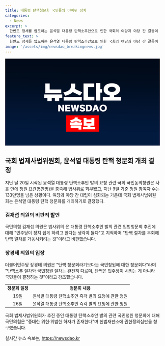 ```yaml
---
title: 대통령 탄핵청문회 국민들의 야바위 정치
categories:
  - News
excerpt: >
  한반도 정세를 압도하는 윤석열 대통령 탄핵소추안으로 인한 국회의 여당과 야당 간 갈등이 심화되고 있다. 국민의힘과 더불어민주당은 청문회 여부를 놓고 입장을 강력히 대립하고 있으며, 이에 따른 국회의 탄핵 소추안 관련 청문회는 오는 19일과 26일에 열릴 예정이다. 국민의 힘은 더불어민주당이 주도로 추진 중인 이 청문회에 대해 권한쟁의심판을 청구했다. 현재 국민청원의 참여자 수는 133만명을 넘어섰으며, 이번 국회의 청문회는 이에 따른 것으로, 이번 일이 한반도에 큰 파장을 일으킬 것으로 예상된다.
feature_text: >
  한반도 정세를 압도하는 윤석열 대통령 탄핵소추안으로 인한 국회의 여당과 야당 간 갈등이 심화되고 있다. 국민의힘과 더불어민주당은 청문회 여부를 놓고 입장을 강력히 대립하고 있으며, 이에 따른 국회의 탄핵 소추안 관련 청문회는 오는 19일과 26일에 열릴 예정이다. 국민의 힘은 더불어민주당이 주도로 추진 중인 이 청문회에 대해 권한쟁의심판을 청구했다. 현재 국민청원의 참여자 수는 133만명을 넘어섰으며, 이번 국회의 청문회는 이에 따른 것으로, 이번 일이 한반도에 큰 파장을 일으킬 것으로 예상된다.
image: '/assets/img/newsdao_breakingnews.jpg'
---
```


<p><img src="/assets/img/newsdao_breakingnews.jpg" alt="bookingtag 속보" /></p>

<h2 data-ke-size="size26">국회 법제사법위원회, 윤석열 대통령 탄핵 청문회 개최 결정</h2>

<p data-ke-size="size16">지난 달 20일 시작된 윤석열 대통령 탄핵소추안 발의 요청 관련 국회 국민동의청원은 사흘 만에 청원 요건(5만명)을 충족해 법사위로 회부됐고, 지난 9일 기준 청원 참여자 수는 133만명을 넘은 상황이다. 여당과 야당 간 대립이 심화되는 가운데 국회 법제사법위원회는 윤석열 대통령 탄핵 청문회를 개최하기로 결정했다.</p>

<h3><b>김재섭 의원의 비판적 발언</b></h3>

<p data-ke-size="size16">국민의힘 김재섭 의원은 법사위의 윤 대통령 탄핵소추안 발의 관련 입법청문회 추진에 대해 "민주당이 정치 쉽게 하려고 한다는 생각이 들다"고 지적하며 "탄핵 절차를 우회해 탄핵 열차를 가동시키려는 것"이라고 비판했습니다.</p>

<h3><b>장경태 의원의 입장</b></h3>

<p data-ke-size="size16">더불어민주당 장경태 의원은 "탄핵 청문회라기보다는 국민청원에 대한 청문회다"라며 "탄핵소추 절차와 국민청원 절차는 완전히 다르며, 탄핵은 민주당이 시키는 게 아니라 국민들이 결정하는 것"이라고 강조했습니다.</p>

<table>
    <tr>
        <td style="text-align: center; height: 17px;"><b>청문회 일정</b></td>
        <td style="text-align: center; height: 17px;"><b>청문회 내용</b></td>
    </tr>
    <tr>
        <td style="text-align: center; height: 17px;">19일</td>
        <td style="text-align: center; height: 17px;">윤석열 대통령 탄핵소추안 즉각 발의 요청에 관한 청원</td>
    </tr>
    <tr>
        <td style="text-align: center; height: 17px;">26일</td>
        <td style="text-align: center; height: 17px;">윤석열 대통령 탄핵소추안 즉각 발의 요청에 관한 청원</td>
    </tr>
</table>

<p data-ke-size="size16">국회 법제사법위원회가 추진 중인 대통령 탄핵소추안 발의 관련 국민청원 청문회에 대해 국민의힘은 "중대한 위헌·위법한 하자가 존재한다"며 헌법재판소에 권한쟁의심판을 청구했습니다.</p>
실시간 뉴스 속보는, <a href="https://newsdao.kr" rel="dofollow">https://newsdao.kr</a>


